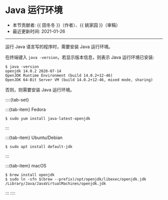 # Java 运行环境

- 本节贡献者: {{ 田冬冬 }}（作者）、{{ 姚家园 }}（审稿）
- 最近更新时间: 2021-01-26

---

运行 Java 语言写的程序时，需要安装 Java 运行环境。

在终端键入 `java -version`，若显示版本信息，则表示 Java 运行环境已安装:

```
$ java -version
openjdk 14.0.2 2020-07-14
OpenJDK Runtime Environment (build 14.0.2+12-46)
OpenJDK 64-Bit Server VM (build 14.0.2+12-46, mixed mode, sharing)
```

否则，则需要安装 Java 运行环境。

::::{tab-set}

:::{tab-item} Fedora
```
$ sudo yum install java-latest-openjdk
```
:::

:::{tab-item} Ubuntu/Debian
```
$ sudo apt install default-jdk
```
:::

:::{tab-item} macOS
```
$ brew install openjdk
$ sudo ln -sfn $(brew --prefix)/opt/openjdk/libexec/openjdk.jdk /Library/Java/JavaVirtualMachines/openjdk.jdk
```
:::
::::
